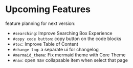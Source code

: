 <!--
{
	"nav_order": 3
}
-->

# Upcoming Features

feature planning for next version:

- `#searching`: Improve Searching Box Experience
- `#copy code button`: copy button on the code blocks
- `#toc`: Improve Table of Content
- `#change log`: a separate ui for changelog
- `#mermaid_theme`: Fix mermaid theme with Core Theme
- `#nav`: open nav collapsable item when select that page
